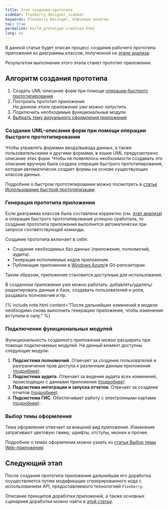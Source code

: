 ```yaml
---
title: Этап создания прототипа 
sidebar: flexberry-designer_sidebar
keywords: Flexberry Desinger, Ключевые понятия
toc: true
permalink: en/fd_prototype-creation.html
lang: en
---
```


В данной статье будет описан процесс создания рабочего прототипа приложения из диаграммы классов, полученной на [этапе анализа](fd_analys.html).

Результатом выполнения этого этапа станет прототип приложения.

## Алгоритм создания прототипа

1.	Создать UML-описание форм при помощи [операции быстрого прототипирования](fd_using-quick-prototyping.html)
2.	Построить прототип приложения  
*На данном этапе приложение уже можно запустить*  
3.	Подключить необходимые функциональные модули
4.	[Выбрать тему визуального оформления приложения](fa_choose-theme.html)

### Создание UML-описания форм при помощи операции быстрого прототипирования

Чтобы управлять формами ввода/вывода данных, а также пользовательскими и другими формами, в языке UML предусмотрено описание этих форм. Чтобы не появлялось необхоимости создавать это описание вручную была создана операция быстрого прототипирования, которая автоматически создает формы на основе существующих классов данных.

Подробнее о быстром прототипировании можно посмотреть в [статье Использование быстрой прототипизации](fd_using-quick-prototyping.html).

### Генерация прототипа приложения

Если диаграмма классов была составлена корректно (см. [этап анализа](fd_analys.html)) и операция быстрого прототипирования успешно сработала, то создание прототипа приложения выполнится автоматически при запросе соответствующей команды.

Создание прототипа включает в себя:
* Создание необходимых баз данных (приложения, полномочий, аудита).
* Генерация исполняемых кодов приложения.
* Публикация приложения в [Windows Azure](http://www.windowsazure.com)/в Git-репозитории.

Таким образом, приложение становится доступным для использования.

В созданном приложении уже можно работать: добавлять/удалять/редактировать данные в базе, создавать пользователей и роли, раздавать полномочия и пр.

{% include note.html content="После дальнейших изменений в модели необходимо снова выполнить генерацию приложения, чтобы изменения вступили в силу." %}

### Подключение функциональных модулей

Функциональность созданного приложения можно расширить при помощи подключаемых модулей. На данный момент доступны следующие модули:

1. **Подсистема полномочий**. Отвечает за создание пользователей и разграничение прав доступа к различным данным приложения ([подробнее](efs_secutity.html)).
2. **Подсистема аудита**. Отвечает за ведение аудита всех изменений, происходящих с данными приложения ([подробнее](fa_audit-web.html)).
3. **Подсистема интеграции и запуска отчетов**. Отвечает за создание отчетов ([подробнее](fp_flex-reports.html)).
4. **Подсистема ГИС**. Обеспечивает работу с электронными картами ([подробнее](gis-main-page.html)).

### Выбор темы оформления
Тема оформления отвечает за внешний вид приложения. Изменения затрагивают цветовую гамму, шрифты, отступы, иконки и прочее.

Подробнее о темах оформления можно узнать из [статьи Выбор темы Web-приложения](fa_choose-theme.html).

## Следующий этап
После создания прототипа приложения дальнейшая его доработка осуществляется путем модификации сгенерированного кода с использованием API, предоставляемого технологией `Flexberry`.

Описание принципов доработки приложений, а также основных сценариев доработки можно найти в [этой статье](fd_application-development.html).
